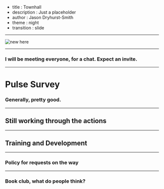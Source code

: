 - title : Townhall
- description : Just a placeholder
- author : Jason Dryhurst-Smith
- theme : night
- transition : slide

***
 
![new here](../images/newhere.jpg)

***

### I will be meeting everyone, for a chat. Expect an invite.

***

# Pulse Survey

### Generally, pretty good.

---

## Still working through the actions

---

## Training and Development

---

### Policy for requests on the way

---

### Book club, what do people think?

